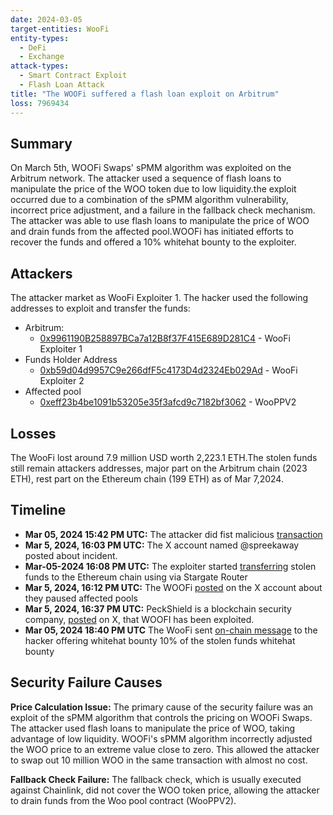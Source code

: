 ```yaml
---	
date: 2024-03-05
target-entities: WooFi
entity-types:
  - DeFi
  - Exchange
attack-types:
  - Smart Contract Exploit
  - Flash Loan Attack
title: "The WOOFi suffered a flash loan exploit on Arbitrum"
loss: 7969434
---
```


## Summary
On March 5th, WOOFi Swaps' sPMM algorithm was exploited on the Arbitrum network. The attacker used a sequence of flash loans to manipulate the price of the WOO token due to low liquidity.the exploit occurred due to a combination of the sPMM algorithm vulnerability, incorrect price adjustment, and a failure in the fallback check mechanism. The attacker was able to use flash loans to manipulate the price of WOO and drain funds from the affected pool.WOOFi has initiated efforts to recover the funds and offered a 10% whitehat bounty to the exploiter.
## Attackers

The attacker market as WooFi Exploiter 1. The hacker used the following addresses to exploit and transfer the funds:

- Arbitrum:
    - [0x9961190B258897BCa7a12B8f37F415E689D281C4](https://arbiscan.io/address/0x9961190B258897BCa7a12B8f37F415E689D281C4) - WooFi Exploiter 1
- Funds Holder Address
    - [0xb59d04d9957C9e266dfF5c4173D4d2324Eb029Ad](https://arbiscan.io/address/0xb59d04d9957c9e266dff5c4173d4d2324eb029ad) - WooFi Exploiter 2
- Affected pool 
	- [0xeff23b4be1091b53205e35f3afcd9c7182bf3062](https://arbiscan.io/address/0xeff23b4be1091b53205e35f3afcd9c7182bf3062) - WooPPV2 

## Losses

The WooFi lost around 7.9 million USD worth 2,223.1 ETH.The stolen funds still remain attackers addresses, major part on the Arbitrum chain (2023 ETH), rest part on the Ethereum chain (199 ETH) as of Mar 7,2024.

## Timeline

- **Mar 05, 2024 15:42 PM UTC:** The attacker did fist malicious [transaction](https://arbiscan.io/tx/0x57e555328b7def90e1fc2a0f7aa6df8d601a8f15803800a5aaf0a20382f21fbd) 
- **Mar 5, 2024, 16:03 PM UTC:** The X account named @spreekaway posted about incident.
- **Mar-05-2024 16:08 PM UTC:** The exploiter started [transferring](https://arbiscan.io/tx/0x5e78f19a01c16a0b3dff180e0372457d72c6d5c76b13a1f91529a405166179d1) stolen funds to the Ethereum chain using via Stargate Router
- **Mar 5, 2024, 16:12 PM UTC:** The WOOFi [posted](https://twitter.com/_WOOFi/status/1765047837727891853) on the X account about they paused affected pools
- **Mar 5, 2024, 16:37 PM UTC:** PeckShield is a blockchain security company,  [posted](https://twitter.com/PeckShieldAlert/status/1765054155478175943) on X, that WOOFI has been exploited.
- **Mar 05, 2024 18:40 PM UTC** The WooFi sent [on-chain message](https://etherscan.io/tx/0x45fb400b3cd1a4b04d8e26fa8e5b5fc92003aadf28a000b9c0766c9a408a4af8) to the hacker offering whitehat bounty 10% of the stolen funds whitehat bounty

## Security Failure Causes
**Price Calculation Issue:** The primary cause of the security failure was an exploit of the sPMM algorithm that controls the pricing on WOOFi Swaps. The attacker used flash loans to manipulate the price of WOO, taking advantage of low liquidity. WOOFi's sPMM algorithm incorrectly adjusted the WOO price to an extreme value close to zero. This allowed the attacker to swap out 10 million WOO in the same transaction with almost no cost.

**Fallback Check Failure:** The fallback check, which is usually executed against Chainlink, did not cover the WOO token price, allowing the attacker to drain funds from the Woo pool contract (WooPPV2).

